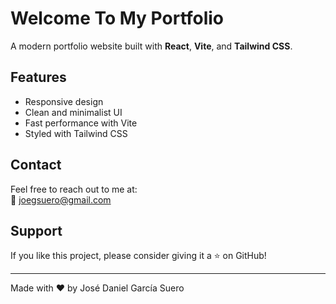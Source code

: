 # Welcome To My Portfolio

A modern portfolio website built with **React**, **Vite**, and **Tailwind CSS**.

## Features

- Responsive design
- Clean and minimalist UI
- Fast performance with Vite
- Styled with Tailwind CSS

## Contact

Feel free to reach out to me at:  
📧 [joegsuero@gmail.com](mailto:joegsuero@gmail.com)

## Support

If you like this project, please consider giving it a ⭐ on GitHub!

---

Made with ❤️ by José Daniel García Suero
